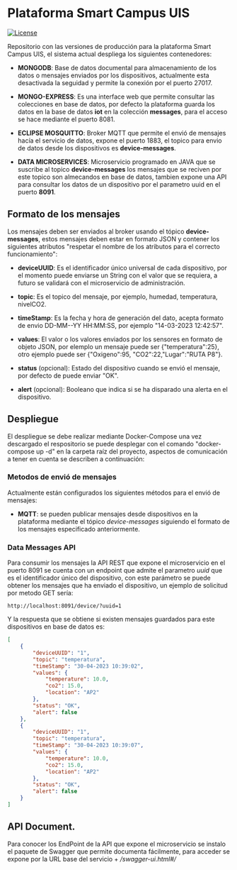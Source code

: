 
# Plataforma Smart Campus UIS

[![License](https://img.shields.io/badge/License-Apache_2.0-blue.svg)](https://opensource.org/licenses/Apache-2.0)

Repositorio con las versiones de producción para la plataforma Smart Campus UIS, el sistema actual despliega los siguientes contenedores: 

- **MONGODB**: Base de datos documental para almacenamiento de los datos o mensajes enviados por los dispositivos, actualmente esta desactivada la seguidad y permite la conexión por el puerto 27017.

- **MONGO-EXPRESS**: Es una interface web que permite consultar las colecciones en base de datos, por defecto la plataforma guarda los datos en la base de datos **iot** en la colección **messages**, para el acceso se hace mediante el puerto 8081.

- **ECLIPSE MOSQUITTO**: Broker MQTT que permite el envió de mensajes hacía el servicio de datos, expone el puerto 1883, el topico para envio de datos desde los dispositivos es **device-messages**.

- **DATA MICROSERVICES**: Microservicio programado en JAVA que se suscribe al topico **device-messages** los mensajes que se reciven por este topico son almecandos en base de datos, tambien expone una API para consultar los datos de un dispositivo por el parametro uuid en el puerto **8091**.


## Formato de los mensajes

Los mensajes deben ser enviados al broker usando el tópico **device-messages**, estos mensajes deben estar en formato JSON y contener los siguientes atributos "respetar el nombre de los atributos para el correcto funcionamiento":

- **deviceUUID**: Es el identificador único universal de cada dispositivo, por el momento puede enviarse un String con el valor que se requiera, a futuro se validará con el microservicio de administración. 

- **topic**: Es el topico del mensaje, por ejemplo, humedad, temperatura, nivelCO2.

- **timeStamp**: Es la fecha y hora de generación del dato, acepta formato de envio DD-MM--YY HH:MM:SS, por ejemplo "14-03-2023 12:42:57".

- **values**: El valor o los valores enviados por los sensores en formato de objeto JSON, por elemplo un mensaje puede ser {"temperatura":25}, otro ejemplo puede ser {"Oxigeno":95, "CO2":22,"Lugar":"RUTA P8"}. 

- **status** (opcional): Estado del dispositivo cuando se envió el mensaje, por defecto de puede enviar "OK".

- **alert** (opcional): Booleano que indica si se ha disparado una alerta en el dispositivo.  



## Despliegue

El despliegue se debe realizar mediante Docker-Compose una vez descargado el respositorio se puede desplegar con el comando "docker-compose up -d" en la carpeta raíz del proyecto, aspectos de comunicación a tener en cuenta se describen a continuación: 

### Metodos de envió de mensajes

Actualmente están configurados los siguientes métodos para el envió de mensajes:
- **MQTT**: se pueden publicar mensajes desde dispositivos en la plataforma mediante el tópico *device-messages* siguiendo el formato de los mensajes especificado anteriormente.

### Data Messages API

Para consumir los mensajes la API REST que expone el microservicio en el puerto 8091 se cuenta con un endpoint que admite el parametro *uuid* que es el identificador único del dispositivo, con este parámetro se puede obtener los mensajes que ha enviado el dispositivo, un ejemplo de solicitud por metodo GET sería: 

```
http://localhost:8091/device/?uuid=1
```

Y la respuesta que se obtiene si existen mensajes guardados para este dispositivos en base de datos es: 


```json
[
    {
        "deviceUUID": "1",
        "topic": "temperatura",
        "timeStamp": "30-04-2023 10:39:02",
        "values": {
            "temperature": 10.0,
            "co2": 15.0,
            "location": "AP2"
        },
        "status": "OK",
        "alert": false
    },
    {
        "deviceUUID": "1",
        "topic": "temperatura",
        "timeStamp": "30-04-2023 10:39:07",
        "values": {
            "temperature": 10.0,
            "co2": 15.0,
            "location": "AP2"
        },
        "status": "OK",
        "alert": false
    }
]
```
## API Document. 

Para conocer los EndPoint de la API que expone el microservicio se instalo el paquete de Swagger que permite documenta fácilmente, para acceder se expone por la URL base del servicio + */swagger-ui.html#/*
